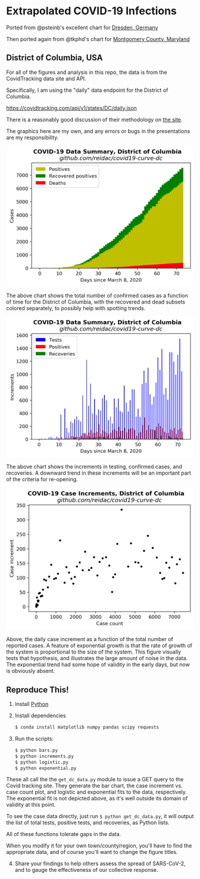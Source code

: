 # Extrapolated COVID-19 Infections

Ported from @psteinb's excellent chart for [Dresden, Germany](https://github.com/psteinb/covid19-curve-your-city)

Then ported again from @tkphd's chart for 
[Montgomery County, Maryland](https://github.com/tkphd/covid19-curve-your-county)

## District of Columbia, USA

For all of the figures and analysis in this repo, the data
is from the CovidTracking data site and API.

Specifically, I am using the "daily" data endpoint for the
District of Columbia.

https://covidtracking.com/api/v1/states/DC/daily.json

There is a reasonably good discussion of their methodology
on [the site](https://covidtracking.com/data).

The graphics here are my own, and any errors or bugs
in the presentations are my responsibility.

![casesDC](us_dc_cases.png)

The above chart shows the total number of confirmed cases as
a function of time for the District of Columbia, with the
recovered and dead subsets colored separately, to possibly
help with spotting trends.


![DC](us_dc_bars.png)

The above chart shows the increments in testing, confirmed cases,
and recoveries.  A downward trend in these increments will
be an important part of the criteria for re-opening.


![deltaDC](us_dc_diff.png)

Above, the daily case increment as
a function of the total number of reported cases.  A feature of 
exponential growth is that the rate of growth of the system is 
proportional to the size of the system.  This figure visually
tests that hypothesis, and illustrates the large amount of noise
in the data.  The exponential trend had some hope of validity
in the early days, but now is obviously absent.


## Reproduce This!

1. Install [Python](https://www.anaconda.com/distribution/)
2. Install dependencies

   ```bash
   $ conda install matplotlib numpy pandas scipy requests
   ```

3. Run the scripts:

   ``` 
   $ python bars.py
   $ python increments.py
   $ python logistic.py
   $ python exponential.py
   ```

  These all call the the `get_dc_data.py` module to issue a GET query
to the Covid tracking site.  They generate the bar chart, the case
increment vs. case count plot, and logistic and exponential fits
to the data, respectively.  The exponential fit is not depicted
above, as it's well outside its domain of validity at this point.

  To see the case data directly, just run `$ python get_dc_data.py`, 
it will output the list of total tests, positive tests, and 
recoveries, as Python lists.

  All of these functions tolerate gaps in the data.

  When you modify it for your own town/county/region, you'll have
to find the appropriate data, and of course you'll want to change
the figure titles.

4. Share your findings to help others assess the spread of SARS-CoV-2, and to gauge the
   effectiveness of our collective response.
